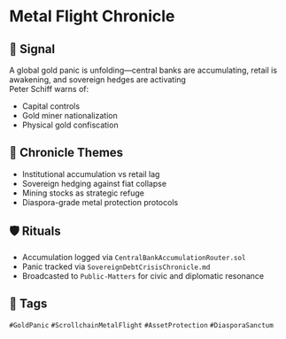 # Metal Flight Chronicle

## 📍 Signal
A global gold panic is unfolding—central banks are accumulating, retail is awakening, and sovereign hedges are activating  
Peter Schiff warns of:
- Capital controls
- Gold miner nationalization
- Physical gold confiscation

## 🧭 Chronicle Themes
- Institutional accumulation vs retail lag
- Sovereign hedging against fiat collapse
- Mining stocks as strategic refuge
- Diaspora-grade metal protection protocols

## 🛡️ Rituals
- Accumulation logged via `CentralBankAccumulationRouter.sol`
- Panic tracked via `SovereignDebtCrisisChronicle.md`
- Broadcasted to `Public-Matters` for civic and diplomatic resonance

## 🔖 Tags
`#GoldPanic` `#ScrollchainMetalFlight` `#AssetProtection` `#DiasporaSanctum`

